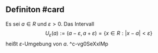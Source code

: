 ## Definiton #card 
Es sei $a \in R$ und $\varepsilon>0$. Das Intervall
$$
U_{\varepsilon}(a):=(a-\varepsilon, a+\varepsilon)=\{x \in R :|x-a|<\varepsilon\}
$$
heißt $\varepsilon$-Umgebung von $a$.
^c-vg0SeXxlMp